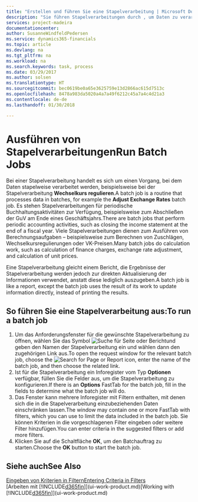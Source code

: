```yaml
---
title: "Erstellen und führen Sie eine Stapelverarbeitung | Microsoft Docs"
description: "Sie führen Stapelverarbeitungen durch , um Daten zu verarbeiten und Informationen zu aktualisieren, um periodische Buchhaltungsaktivitäten oder Berechnungen durchzuführen."
services: project-madeira
documentationcenter: 
author: SusanneWindfeldPedersen
ms.service: dynamics365-financials
ms.topic: article
ms.devlang: na
ms.tgt_pltfrm: na
ms.workload: na
ms.search.keywords: task, process
ms.date: 03/29/2017
ms.author: solsen
ms.translationtype: HT
ms.sourcegitcommit: bec0619be0a65e3625759e13d2866ac615d7513c
ms.openlocfilehash: 8478a983da5020a4a7a49f6212c45a7a4c4d21a3
ms.contentlocale: de-de
ms.lasthandoff: 01/30/2018

---
```

# <a name="run-batch-jobs"></a><span data-ttu-id="da2c1-103">Ausführen von Stapelverarbeitungen</span><span class="sxs-lookup"><span data-stu-id="da2c1-103">Run Batch Jobs</span></span>
<span data-ttu-id="da2c1-104">Bei einer Stapelverarbeitung handelt es sich um einen Vorgang, bei dem Daten stapelweise verarbeitet werden, beispielsweise bei der Stapelverarbeitung **Wechselkurs regulieren**.</span><span class="sxs-lookup"><span data-stu-id="da2c1-104">A batch job is a routine that processes data in batches, for example the **Adjust Exchange Rates** batch job.</span></span> <span data-ttu-id="da2c1-105">Es stehen Stapelverarbeitungen für periodische Buchhaltungsaktivitäten zur Verfügung, beispielsweise zum Abschließen der GuV am Ende eines Geschäftsjahrs.</span><span class="sxs-lookup"><span data-stu-id="da2c1-105">There are batch jobs that perform periodic accounting activities, such as closing the income statement at the end of a fiscal year.</span></span> <span data-ttu-id="da2c1-106">Viele Stapelverarbeitungen dienen zum Ausführen von Berechnungsaufgaben – beispielsweise zum Berechnen von Zuschlägen, Wechselkursregulierungen oder VK-Preisen.</span><span class="sxs-lookup"><span data-stu-id="da2c1-106">Many batch jobs do calculation work, such as calculation of finance charges, exchange rate adjustment, and calculation of unit prices.</span></span>

<span data-ttu-id="da2c1-107">Eine Stapelverarbeitung gleicht einem Bericht, die Ergebnisse der Stapelverarbeitung werden jedoch zur direkten Aktualisierung der Informationen verwendet, anstatt diese lediglich auszugeben.</span><span class="sxs-lookup"><span data-stu-id="da2c1-107">A batch job is like a report, except the batch job uses the result of its work to update information directly, instead of printing the results.</span></span>

## <a name="to-run-a-batch-job"></a><span data-ttu-id="da2c1-108">So führen Sie eine Stapelverarbeitung aus:</span><span class="sxs-lookup"><span data-stu-id="da2c1-108">To run a batch job</span></span>
1. <span data-ttu-id="da2c1-109">Um das Anforderungsfenster für die gewünschte Stapelverarbeitung zu öffnen, wählen Sie das Symbol ![Suche für Seite oder Bericht](media/ui-search/search_small.png "Nach Seite oder Bericht suchen ")und geben den Namen der Stapelverarbeitung ein und wählen dann den zugehörigen Link aus.</span><span class="sxs-lookup"><span data-stu-id="da2c1-109">To open the request window for the relevant batch job, choose the ![Search for Page or Report](media/ui-search/search_small.png "Search for Page or Report icon") icon, enter the name of the batch job, and then choose the related link.</span></span>
2. <span data-ttu-id="da2c1-110">Ist für die Stapelverarbeitung ein Inforegister vom Typ **Optionen** verfügbar, füllen Sie die Felder aus, um die Stapelverarbeitung zu konfigurieren.</span><span class="sxs-lookup"><span data-stu-id="da2c1-110">If there is an **Options** FastTab for the batch job, fill in the fields to determine what the batch job will do.</span></span>
3. <span data-ttu-id="da2c1-111">Das Fenster kann mehrere Inforegister mit Filtern enthalten, mit denen sich die in die Stapelverarbeitung einzubeziehenden Daten einschränken lassen.</span><span class="sxs-lookup"><span data-stu-id="da2c1-111">The window may contain one or more FastTab with filters, which you can use to limit the data included in the batch job.</span></span> <span data-ttu-id="da2c1-112">Sie können Kriterien in die vorgeschlagenen Filter eingeben oder weitere Filter hinzufügen.</span><span class="sxs-lookup"><span data-stu-id="da2c1-112">You can enter criteria in the suggested filters or add more filters.</span></span>
4. <span data-ttu-id="da2c1-113">Klicken Sie auf die Schaltfläche **OK**, um den Batchauftrag zu starten.</span><span class="sxs-lookup"><span data-stu-id="da2c1-113">Choose the **OK** button to start the batch job.</span></span>

## <a name="see-also"></a><span data-ttu-id="da2c1-114">Siehe auch</span><span class="sxs-lookup"><span data-stu-id="da2c1-114">See Also</span></span>
[<span data-ttu-id="da2c1-115">Eingeben von Kriterien in Filtern</span><span class="sxs-lookup"><span data-stu-id="da2c1-115">Entering Criteria in Filters</span></span>](ui-enter-criteria-filters.md)  
<span data-ttu-id="da2c1-116">[Arbeiten mit [!INCLUDE[d365fin](includes/d365fin_md.md)]](ui-work-product.md)</span><span class="sxs-lookup"><span data-stu-id="da2c1-116">[Working with [!INCLUDE[d365fin](includes/d365fin_md.md)]](ui-work-product.md)</span></span>

